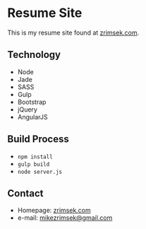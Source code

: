 Resume Site
======
This is my resume site found at [zrimsek.com](http://zrimsek.com).

## Technology
* Node
* Jade
* SASS
* Gulp
* Bootstrap
* jQuery
* AngularJS

## Build Process
* `npm install`
* `gulp build`
* `node server.js`

## Contact
* Homepage: [zrimsek.com](http://zrimsek.com)
* e-mail: [mikezrimsek@gmail.com](mailto:mikezrimsek@gmail.com)
